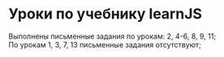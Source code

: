 # Уроки по учебнику learnJS

Выполнены письменные задания по урокам: 2, 4-6, 8, 9, 11; <br>
По урокам 1, 3, 7, 13 письменные задания отсутствуют;
